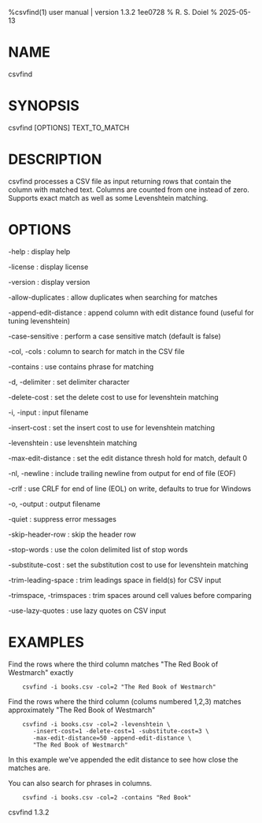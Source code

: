 %csvfind(1) user manual | version 1.3.2 1ee0728
% R. S. Doiel
% 2025-05-13

# NAME

csvfind

# SYNOPSIS

csvfind [OPTIONS] TEXT_TO_MATCH

# DESCRIPTION

csvfind processes a CSV file as input returning rows that contain
the column with matched text. Columns are counted from one instead of
zero. Supports exact match as well as some Levenshtein matching.

# OPTIONS

-help
: display help

-license
: display license

-version
: display version


-allow-duplicates
: allow duplicates when searching for matches

-append-edit-distance
: append column with edit distance found (useful for tuning levenshtein)

-case-sensitive
: perform a case sensitive match (default is false)

-col, -cols
: column to search for match in the CSV file

-contains
: use contains phrase for matching

-d, -delimiter
: set delimiter character

-delete-cost
: set the delete cost to use for levenshtein matching

-i, -input
: input filename

-insert-cost
: set the insert cost to use for levenshtein matching

-levenshtein
: use levenshtein matching

-max-edit-distance
: set the edit distance thresh hold for match, default 0

-nl, -newline
: include trailing newline from output for end of file (EOF)

-crlf
: use CRLF for end of line (EOL) on write, defaults to true for Windows

-o, -output
: output filename

-quiet
: suppress error messages

-skip-header-row
: skip the header row

-stop-words
: use the colon delimited list of stop words

-substitute-cost
: set the substitution cost to use for levenshtein matching

-trim-leading-space
: trim leadings space in field(s) for CSV input

-trimspace, -trimspaces
: trim spaces around cell values before comparing

-use-lazy-quotes
: use lazy quotes on CSV input


# EXAMPLES

Find the rows where the third column matches "The Red Book of Westmarch"
exactly

~~~
    csvfind -i books.csv -col=2 "The Red Book of Westmarch"
~~~

Find the rows where the third column (colums numbered 1,2,3) matches
approximately "The Red Book of Westmarch"

~~~
    csvfind -i books.csv -col=2 -levenshtein \
       -insert-cost=1 -delete-cost=1 -substitute-cost=3 \
       -max-edit-distance=50 -append-edit-distance \
       "The Red Book of Westmarch"
~~~

In this example we've appended the edit distance to see how close the
matches are.

You can also search for phrases in columns.

~~~
    csvfind -i books.csv -col=2 -contains "Red Book"
~~~

csvfind 1.3.2

